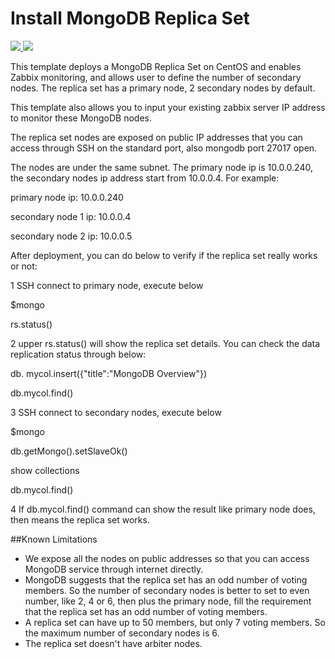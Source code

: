 # Install MongoDB Replica Set

<a href="https://portal.azure.com/#create/Microsoft.Template/uri/https%3A%2F%2Fraw.githubusercontent.com%2F251744647%2Fazure-quickstart-templates%2Fmaster%2Fmongodb-replica-set-centos%2Fazuredeploy.json" target="_blank">
    <img src="http://azuredeploy.net/deploybutton.png"/>
</a>
<a href="
http://armviz.io/#/?load=https%3A%2F%2Fraw.githubusercontent.com%2FAzure%2Fazure-quickstart-templates%2Fmaster%2Fmongodb-replica-set-ubuntu%2Fazuredeploy.json" target="_blank">
    <img src="http://armviz.io/visualizebutton.png"/>
</a>


This template deploys a MongoDB Replica Set on CentOS and enables Zabbix monitoring, and allows user to define the number of secondary nodes. The replica set has a primary node, 2 secondary nodes by default.

This template also allows you to input your existing zabbix server IP address to monitor these MongoDB nodes.

The replica set nodes are exposed on public IP addresses that you can access through SSH on the standard port, also mongodb port 27017 open.

The nodes are under the same subnet. The primary node ip is 10.0.0.240, the secondary nodes ip address start from 10.0.0.4. For example:

primary node ip: 10.0.0.240

secondary node 1 ip: 10.0.0.4

secondary node 2 ip: 10.0.0.5


After deployment, you can do below to verify if the replica set really works or not:

1 SSH connect to primary node, execute below

$mongo

rs.status()


2 upper rs.status() will show the replica set details. You can check the data replication status through below:

db. mycol.insert({"title":"MongoDB Overview"})

db.mycol.find()


3 SSH connect to secondary nodes, execute below

$mongo

db.getMongo().setSlaveOk()

show collections

db.mycol.find()


4 If db.mycol.find() command can show the result like primary node does, then means the replica set works.




##Known Limitations
- We expose all the nodes on public addresses so that you can access MongoDB service through internet directly.
- MongoDB suggests that the replica set has an odd number of voting members. So the number of secondary nodes is better to set to even number, like 2, 4 or 6, then plus the primary node, fill the requirement that the replica set has an odd number of voting members.
- A replica set can have up to 50 members, but only 7 voting members. So the maximum number of secondary nodes is 6.
- The replica set doesn't have arbiter nodes.